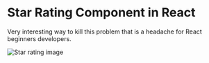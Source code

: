# Star Rating Component in React
Very interesting way to kill this problem that is a headache for React beginners developers. 

![Star rating image](http://static1.squarespace.com/static/5c6b77a8755be2334ac3e6d1/t/5c6c4ef653450a0c928e85da/1550601978804/five+stars.jpg?format=1500w)

